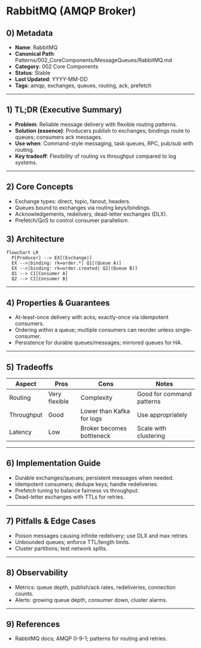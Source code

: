 # RabbitMQ (AMQP Broker)

## 0) Metadata
- **Name**: RabbitMQ
- **Canonical Path**: Patterns/002_CoreComponents/MessageQueues/RabbitMQ.md
- **Category**: 002 Core Components
- **Status**: Stable
- **Last Updated**: YYYY-MM-DD
- **Tags**: amqp, exchanges, queues, routing, ack, prefetch

---

## 1) TL;DR (Executive Summary)
- **Problem**: Reliable message delivery with flexible routing patterns.
- **Solution (essence)**: Producers publish to exchanges; bindings route to queues; consumers ack messages.
- **Use when**: Command-style messaging, task queues, RPC, pub/sub with routing.
- **Key tradeoff**: Flexibility of routing vs throughput compared to log systems.

---

## 2) Core Concepts
- Exchange types: direct, topic, fanout, headers.
- Queues bound to exchanges via routing keys/bindings.
- Acknowledgements, redelivery, dead-letter exchanges (DLX).
- Prefetch/QoS to control consumer parallelism.

## 3) Architecture
```mermaid
flowchart LR
  P[Producer] --> EX[(Exchange)]
  EX -->|binding: rk=order.*| Q1[(Queue A)]
  EX -->|binding: rk=order.created| Q2[(Queue B)]
  Q1 --> C1[Consumer A]
  Q2 --> C2[Consumer B]
```

---

## 4) Properties & Guarantees
- At-least-once delivery with acks; exactly-once via idempotent consumers.
- Ordering within a queue; multiple consumers can reorder unless single-consumer.
- Persistence for durable queues/messages; mirrored queues for HA.

---

## 5) Tradeoffs
| Aspect | Pros | Cons | Notes |
|---|---|---|---|
| Routing | Very flexible | Complexity | Good for command patterns |
| Throughput | Good | Lower than Kafka for logs | Use appropriately |
| Latency | Low | Broker becomes bottleneck | Scale with clustering |

---

## 6) Implementation Guide
- Durable exchanges/queues; persistent messages when needed.
- Idempotent consumers; dedupe keys; handle redeliveries.
- Prefetch tuning to balance fairness vs throughput.
- Dead-letter exchanges with TTLs for retries.

---

## 7) Pitfalls & Edge Cases
- Poison messages causing infinite redelivery; use DLX and max retries.
- Unbounded queues; enforce TTL/length limits.
- Cluster partitions; test network splits.

---

## 8) Observability
- Metrics: queue depth, publish/ack rates, redeliveries, connection counts.
- Alerts: growing queue depth, consumer down, cluster alarms.

---

## 9) References
- RabbitMQ docs; AMQP 0-9-1; patterns for routing and retries.

